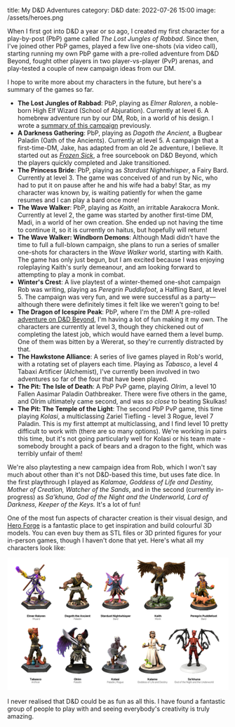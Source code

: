 title: My D&D Adventures
category: D&D
date: 2022-07-26 15:00
image: /assets/heroes.png

When I first got into D&D a year or so ago, I created my first character for a play-by-post (PbP) game called *The Lost Jungles of Rabbad*. Since then, I've joined other PbP games, played a few live one-shots (via video call), starting running my own PbP game with a pre-rolled adventure from D&D Beyond, fought other players in two player-vs-player (PvP) arenas, and play-tested a couple of new campaign ideas from our DM.

I hope to write more about my characters in the future, but here's a summary of the games so far.

* **The Lost Jungles of Rabbad**: PbP, playing as *Elmer Raloren*, a noble-born High Elf Wizard (School of Abjuration). Currently at level 6. A homebrew adventure run by our DM, Rob, in a world of his design. I wrote a [summary of this campaign]({filename}2022-07-07-jungle.md) previously.
* **A Darkness Gathering**: PbP, playing as *Dagoth the Ancient*, a Bugbear Paladin (Oath of the Ancients). Currently at level 5. A campaign that a first-time-DM, Jake, has adapted from an old 2e adventure, I believe. It started out as *[Frozen Sick](https://www.dndbeyond.com/sources/wa/frozen-sick)*, a free sourcebook on D&D Beyond, which the players quickly completed and Jake transitioned.
* **The Princess Bride**: PbP, playing as *Stardust Nightwhisper*, a Fairy Bard. Currently at level 3. The game was conceived of and run by Nic, who had to put it on pause after he and his wife had a baby! Star, as my character was known by, is waiting patiently for when the game resumes and I can play a bard once more!
* **The Wave Walker**: PbP, playing as *Kaith*, an irritable Aarakocra Monk. Currently at level 2, the game was started by another first-time DM, Madi, in a world of her own creation. She ended up not having the time to continue it, so it is currently on haitus, but hopefully will return!
* **The Wave Walker: Windborn Demons**: Although Madi didn't have the time to full a full-blown campaign, she plans to run a series of smaller one-shots for characters in the *Wave Walker* world, starting with Kaith. The game has only just begun, but I am excited because I was enjoying roleplaying Kaith's surly demeanour, and am looking forward to attempting to play a monk in combat.
* **Winter's Crest**: A live playtest of a winter-themed one-shot campaign Rob was writing, playing as *Peregrin Puddlefoot*, a Halfling Bard, at level 5. The campaign was very fun, and we were successful as a party—although there were definitely times it felt like we weren't going to be!
* **The Dragon of Icespire Peak**: PbP, where I'm the DM! A pre-rolled [adventure on D&D Beyond](https://www.dndbeyond.com/sources/doip), I'm having a lot of fun making it my own. The characters are currently at level 3, though they chickened out of completing the latest job, which would have earned them a level bump. One of them was bitten by a Wererat, so they're currently distracted by that.
* **The Hawkstone Alliance**: A series of live games played in Rob's world, with a rotating set of players each time. Playing as *Tabasco*, a level 4 Tabaxi Artificer (Alchemist), I've currently been involved in two adventures so far of the four that have been played.
* **The Pit: The Isle of Death**: A PbP PvP game, playing *Olrim*, a level 10 Fallen Aasimar Paladin Oathbreaker. There were five others in the game, and Olrim ultimately came second, and was *so close* to beating Skulkas!
* **The Pit: The Temple of the Light**: The second PbP PvP game, this time playing *Kolasi*, a multiclassing Zariel Tiefling - level 3 Rogue, level 7 Paladin. This is my first attempt at multiclassing, and I find level 10 pretty difficult to work with (there are so many options). We're working in pairs this time, but it's not going particularly well for Kolasi or his team mate - somebody brought a pack of bears and a dragon to the fight, which was terribly unfair of them!

We're also playtesting a new campaign idea from Rob, which I won't say much about other than it's not D&D-based this time, but uses fate dice. In the first playthrough I played as *Kalamae, Goddess of Life and Destiny, Mother of Creation, Watcher of the Sands*, and in the second (currently in-progress) as *Sa'khuna, God of the Night and the Underworld, Lord of Darkness, Keeper of the Keys.* It's a lot of fun!

One of the most fun aspects of character creation is their visual design, and [Hero Forge](https://www.heroforge.com/) is a fantastic place to get inspiration and build colourful 3D models. You can even buy them as STL files or 3D printed figures for your in-person games, though I haven't done that yet. Here's what all my characters look like:

![Hero Forge designs of my characters](/assets/heroes.png)

I never realised that D&D could be as fun as all this. I have found a fantastic group of people to play with and seeing everybody's creativity is truly amazing.

